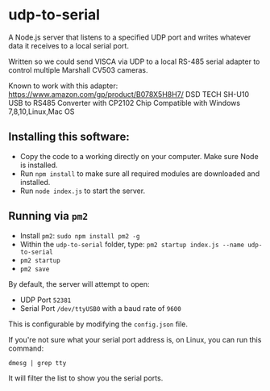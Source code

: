 # udp-to-serial
A Node.js server that listens to a specified UDP port and writes whatever data it receives to a local serial port.

Written so we could send VISCA via UDP to a local RS-485 serial adapter to control multiple Marshall CV503 cameras.

Known to work with this adapter:
https://www.amazon.com/gp/product/B078X5H8H7/
DSD TECH SH-U10 USB to RS485 Converter with CP2102 Chip Compatible with Windows 7,8,10,Linux,Mac OS

## Installing this software:
* Copy the code to a working directly on your computer. Make sure Node is installed.
* Run `npm install` to make sure all required modules are downloaded and installed.
* Run `node index.js` to start the server.

## Running via `pm2`
* Install `pm2`: `sudo npm install pm2 -g`
* Within the `udp-to-serial` folder, type: `pm2 startup index.js --name udp-to-serial`
* `pm2 startup`
* `pm2 save`

By default, the server will attempt to open:
* UDP Port `52381`
* Serial Port `/dev/ttyUSB0` with a baud rate of `9600`

This is configurable by modifying the `config.json` file.

If you're not sure what your serial port address is, on Linux, you can run this command:

`dmesg | grep tty`

It will filter the list to show you the serial ports.